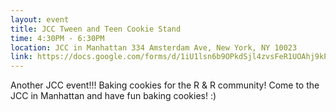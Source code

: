 ```yaml
---
layout: event
title: JCC Tween and Teen Cookie Stand
time: 4:30PM - 6:30PM
location: JCC in Manhattan 334 Amsterdam Ave, New York, NY 10023
link: https://docs.google.com/forms/d/1iU1lsn6b9OPkdSjl4zvsFeR1UOAhj9kPI_4roR0rn0o/viewform
---
```

Another JCC event!!! Baking cookies for the R & R community! Come to the JCC in Manhattan and have fun baking cookies! :)  